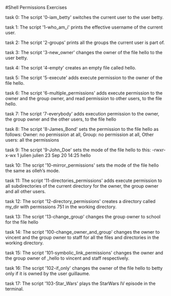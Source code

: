 #Shell Permissions Exercises

task 0: The script '0-iam_betty' switches the current user to the user betty.

task 1: The script '1-who_am_i' prints the effective username of the current user.

task 2: The script '2-groups' prints all the groups the current user is part of.

task 3: The script '3-new_owner' changes the owner of the file hello to the user betty.

task 4: The script '4-empty' creates an empty file called hello.

task 5: The script '5-execute' adds execute permission to the owner of the file hello.

task 6: The script '6-multiple_permissions' adds execute permission to the owner and the group owner, and read permission to other users, to the file hello.

task 7: The script '7-everybody' adds execution permission to the owner, the group owner and the other users, to the file hello

task 8: The script '8-James_Bond'  sets the permission to the file hello as follows: Owner: no permission at all, Group: no permission at all, Other users: all the permissions

task 9: The script '9-John_Doe' sets the mode of the file hello to this: -rwxr-x-wx 1 julien julien 23 Sep 20 14:25 hello

task 10: The script '10-mirror_permissions' sets the mode of the file hello the same as olleh’s mode.

task 11: The script '11-directories_permissions' adds execute permission to all subdirectories of the current directory for the owner, the group owner and all other users.

task 12: The script '12-directory_permissions' creates a directory called my_dir with permissions 751 in the working directory.

task 13: The script '13-change_group' changes the group owner to school for the file hello

task 14: The script '100-change_owner_and_group' changes the owner to vincent and the group owner to staff for all the files and directories in the working directory.

task 15: The script '101-symbolic_link_permissions' changes the owner and the group owner of _hello to vincent and staff respectively.

task 16: The script '102-if_only' changes the owner of the file hello to betty only if it is owned by the user guillaume.

task 17: The script '103-Star_Wars' plays the StarWars IV episode in the terminal.
